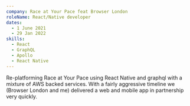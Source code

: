 ```yaml
---
company: Race at Your Pace feat Browser London
roleName: React/Native developer
dates: 
  - 1 June 2021
  - 29 Jan 2022
skills:
  - React
  - GraphQL
  - Apollo
  - React Native
---
```


Re-platforming Race at Your Pace using React Native and graphql with a mixture of AWS backed services. With a fairly aggressive timeline we (Browser London and me) delivered a web and mobile app in partnership very quickly.
